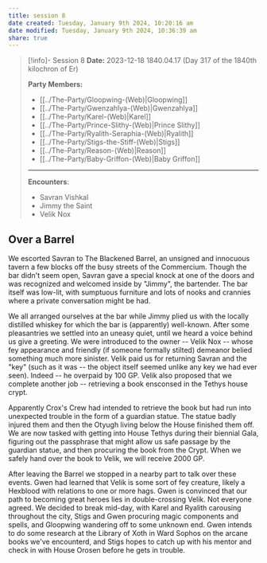 ```yaml
---
title: session 8
date created: Tuesday, January 9th 2024, 10:20:16 am
date modified: Tuesday, January 9th 2024, 10:36:39 am
share: true
---
```




> [!info]- Session 8 **Date:** 2023-12-18 1840.04.17 (Day 317 of the 1840th kilochron of Er)
>
> **Party Members:**
> 
> - [[../The-Party/Gloopwing-(Web)|Gloopwing]]
> - [[../The-Party/Gwenzahlya-(Web)|Gwenzahlya]]
> - [[../The-Party/Karel-(Web)|Karel]]
> - [[../The-Party/Prince-Slithy-(Web)|Prince Slithy]]
> - [[../The-Party/Ryalith-Seraphia-(Web)|Ryalith]]
> - [[../The-Party/Stigs-the-Stiff-(Web)|Stigs]]
> - [[../The-Party/Reason-(Web)|Reason]]
> - [[../The-Party/Baby-Griffon-(Web)|Baby Griffon]]
> ---
> 
> **Encounters**:
> - Savran Vishkal
> - Jimmy the Saint 
> - Velik Nox

## Over a Barrel 

We escorted Savran to The Blackened Barrel, an unsigned and innocuous tavern a few blocks off the busy streets of the Commercium. Though the bar didn't seem open, Savran gave a special knock at one of the doors and was recognized and welcomed inside by "Jimmy", the bartender. The bar itself was low-lit, with sumptuous furniture and lots of nooks and crannies where a private conversation might be had. 

We all arranged ourselves at the bar while Jimmy plied us with the locally distilled whiskey for which the bar is (apparently) well-known. After some pleasantries we settled into an uneasy quiet, until we heard a voice behind us give a greeting. We were introduced to the owner -- Velik Nox -- whose fey appearance and friendly (if someone formally stilted) demeanor belied something much more sinister. Velik paid us for returning Savran and the "key" (such as it was -- the object itself seemed unlike any key we had ever seen). Indeed -- he overpaid by 100 GP. Velik also proposed that we complete another job -- retrieving a book ensconsed in the Tethys house crypt. 

Apparently Crox's Crew had intended to retrieve the book but had run into unexpected trouble in the form of a guardian statue. The statue badly injured them and then the Otyugh living below the House finished them off. We are now tasked with getting into House Tethys during their biennial Gala, figuring out the passphrase that might allow us safe passage by the guardian statue, and then procuring the book from the Crypt. When we safely hand over the book to Velik, we will receive 2000 GP. 

After leaving the Barrel we stopped in a nearby part to talk over these events. Gwen had learned that Velik is some sort of fey creature, likely a Hexblood with relations to one or more hags. Gwen is convinced that our path to becoming great heroes lies in double-crossing Velik. Not everyone agreed. We decided to break mid-day, with Karel and Ryalith carousing throughout the city, Stigs and Gwen procuring magic components and spells, and Gloopwing wandering off to some unknown end. Gwen intends to do some research at the Library of Xoth in Ward Sophos on the arcane books we've encounterd, and Stigs hopes to catch up with his mentor and check in with House Orosen before he gets in trouble.